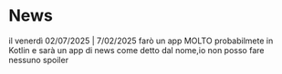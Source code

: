 # News

il venerdì 02/07/2025 | 7/02/2025
farò un app MOLTO probabilmete in Kotlin e sarà un app di news 
come detto dal nome,io non posso fare nessuno spoiler
